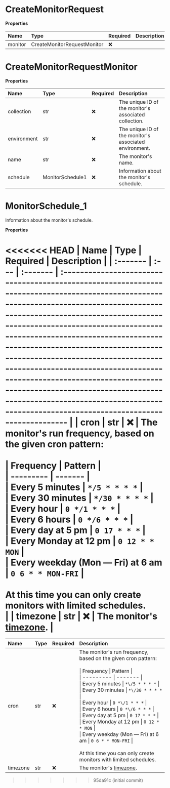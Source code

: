 # CreateMonitorRequest

**Properties**

| Name    | Type                        | Required | Description |
| :------ | :-------------------------- | :------- | :---------- |
| monitor | CreateMonitorRequestMonitor | ❌       |             |

# CreateMonitorRequestMonitor

**Properties**

| Name        | Type             | Required | Description                                            |
| :---------- | :--------------- | :------- | :----------------------------------------------------- |
| collection  | str              | ❌       | The unique ID of the monitor's associated collection.  |
| environment | str              | ❌       | The unique ID of the monitor's associated environment. |
| name        | str              | ❌       | The monitor's name.                                    |
| schedule    | MonitorSchedule1 | ❌       | Information about the monitor's schedule.              |

# MonitorSchedule_1

Information about the monitor's schedule.

**Properties**

<<<<<<< HEAD
| Name     | Type | Required | Description                                                                                                                                                                                                                                                                                                                                                                                                                                                                                                                                            |
| :------- | :--- | :------- | :----------------------------------------------------------------------------------------------------------------------------------------------------------------------------------------------------------------------------------------------------------------------------------------------------------------------------------------------------------------------------------------------------------------------------------------------------------------------------------------------------------------------------------------------------- |
| cron     | str  | ❌       | The monitor's run frequency, based on the given cron pattern:<br/><br/>\| Frequency \| Pattern \|<br/>\| --------- \| ------- \|<br/>\| Every 5 minutes \| `*/5 * * * *` \|<br/>\| Every 30 minutes \| `*/30 * * * *` \|<br/>\| Every hour \| `0 */1 * * *` \|<br/>\| Every 6 hours \| `0 */6 * * *` \|<br/>\| Every day at 5 pm \| `0 17 * * *` \|<br/>\| Every Monday at 12 pm \| `0 12 * * MON` \|<br/>\| Every weekday (Mon — Fri) at 6 am \| `0 6 * * MON-FRI` \|<br/><br/>At this time you can only create monitors with limited schedules.<br/> |
| timezone | str  | ❌       | The monitor's [timezone](https://en.wikipedia.org/wiki/List_of_tz_database_time_zones).                                                                                                                                                                                                                                                                                                                                                                                                                                                                |
=======
| Name     | Type | Required | Description                                                                                                                                                                                                                                                                                                                                                                                                                                                                                                                                   |
| :------- | :--- | :------- | :-------------------------------------------------------------------------------------------------------------------------------------------------------------------------------------------------------------------------------------------------------------------------------------------------------------------------------------------------------------------------------------------------------------------------------------------------------------------------------------------------------------------------------------------- |
| cron     | str  | ❌       | The monitor's run frequency, based on the given cron pattern:<br><br>\| Frequency \| Pattern \|<br>\| --------- \| ------- \|<br>\| Every 5 minutes \| `*\/5 * * * *` \|<br>\| Every 30 minutes \| `*\/30 * * * *` \|<br>\| Every hour \| `0 *\/1 * * *` \|<br>\| Every 6 hours \| `0 *\/6 * * *` \|<br>\| Every day at 5 pm \| `0 17 * * *` \|<br>\| Every Monday at 12 pm \| `0 12 * * MON` \|<br>\| Every weekday (Mon — Fri) at 6 am \| `0 6 * * MON-FRI` \|<br><br>At this time you can only create monitors with limited schedules.<br> |
| timezone | str  | ❌       | The monitor's [timezone](https://en.wikipedia.org/wiki/List_of_tz_database_time_zones).                                                                                                                                                                                                                                                                                                                                                                                                                                                       |

<!-- This file was generated by liblab | https://liblab.com/ -->
>>>>>>> 95da91c (initial commit)
